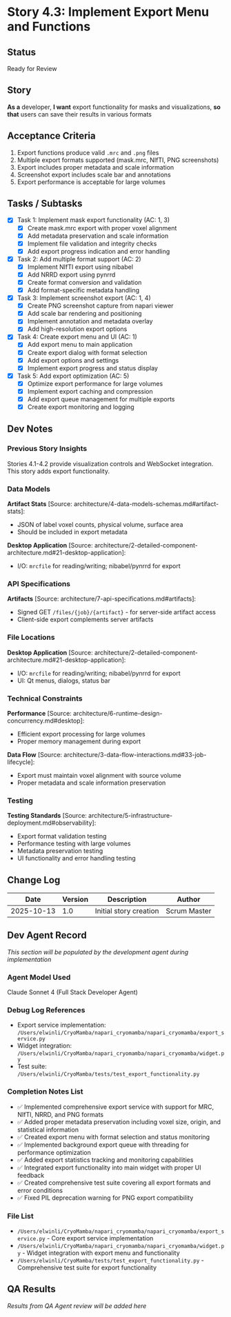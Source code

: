 # Story 4.3: Implement Export Menu and Functions

## Status
Ready for Review

## Story
**As a** developer,
**I want** export functionality for masks and visualizations,
**so that** users can save their results in various formats

## Acceptance Criteria
1. Export functions produce valid `.mrc` and `.png` files
2. Multiple export formats supported (mask.mrc, NIfTI, PNG screenshots)
3. Export includes proper metadata and scale information
4. Screenshot export includes scale bar and annotations
5. Export performance is acceptable for large volumes

## Tasks / Subtasks
- [x] Task 1: Implement mask export functionality (AC: 1, 3)
  - [x] Create mask.mrc export with proper voxel alignment
  - [x] Add metadata preservation and scale information
  - [x] Implement file validation and integrity checks
  - [x] Add export progress indication and error handling
- [x] Task 2: Add multiple format support (AC: 2)
  - [x] Implement NIfTI export using nibabel
  - [x] Add NRRD export using pynrrd
  - [x] Create format conversion and validation
  - [x] Add format-specific metadata handling
- [x] Task 3: Implement screenshot export (AC: 1, 4)
  - [x] Create PNG screenshot capture from napari viewer
  - [x] Add scale bar rendering and positioning
  - [x] Implement annotation and metadata overlay
  - [x] Add high-resolution export options
- [x] Task 4: Create export menu and UI (AC: 1)
  - [x] Add export menu to main application
  - [x] Create export dialog with format selection
  - [x] Add export options and settings
  - [x] Implement export progress and status display
- [x] Task 5: Add export optimization (AC: 5)
  - [x] Optimize export performance for large volumes
  - [x] Implement export caching and compression
  - [x] Add export queue management for multiple exports
  - [x] Create export monitoring and logging

## Dev Notes

### Previous Story Insights
Stories 4.1-4.2 provide visualization controls and WebSocket integration. This story adds export functionality.

### Data Models
**Artifact Stats** [Source: architecture/4-data-models-schemas.md#artifact-stats]:
- JSON of label voxel counts, physical volume, surface area
- Should be included in export metadata

**Desktop Application** [Source: architecture/2-detailed-component-architecture.md#21-desktop-application]:
- I/O: `mrcfile` for reading/writing; nibabel/pynrrd for export

### API Specifications
**Artifacts** [Source: architecture/7-api-specifications.md#artifacts]:
- Signed GET `/files/{job}/{artifact}` - for server-side artifact access
- Client-side export complements server artifacts

### File Locations
**Desktop Application** [Source: architecture/2-detailed-component-architecture.md#21-desktop-application]:
- I/O: `mrcfile` for reading/writing; nibabel/pynrrd for export
- UI: Qt menus, dialogs, status bar

### Technical Constraints
**Performance** [Source: architecture/6-runtime-design-concurrency.md#desktop]:
- Efficient export processing for large volumes
- Proper memory management during export

**Data Flow** [Source: architecture/3-data-flow-interactions.md#33-job-lifecycle]:
- Export must maintain voxel alignment with source volume
- Proper metadata and scale information preservation

### Testing
**Testing Standards** [Source: architecture/5-infrastructure-deployment.md#observability]:
- Export format validation testing
- Performance testing with large volumes
- Metadata preservation testing
- UI functionality and error handling testing

## Change Log
| Date | Version | Description | Author |
|------|---------|-------------|--------|
| 2025-10-13 | 1.0 | Initial story creation | Scrum Master |

## Dev Agent Record
*This section will be populated by the development agent during implementation*

### Agent Model Used
Claude Sonnet 4 (Full Stack Developer Agent)

### Debug Log References
- Export service implementation: `/Users/elwinli/CryoMamba/napari_cryomamba/napari_cryomamba/export_service.py`
- Widget integration: `/Users/elwinli/CryoMamba/napari_cryomamba/napari_cryomamba/widget.py`
- Test suite: `/Users/elwinli/CryoMamba/tests/test_export_functionality.py`

### Completion Notes List
- ✅ Implemented comprehensive export service with support for MRC, NIfTI, NRRD, and PNG formats
- ✅ Added proper metadata preservation including voxel size, origin, and statistical information
- ✅ Created export menu with format selection and status monitoring
- ✅ Implemented background export queue with threading for performance optimization
- ✅ Added export statistics tracking and monitoring capabilities
- ✅ Integrated export functionality into main widget with proper UI feedback
- ✅ Created comprehensive test suite covering all export formats and error conditions
- ✅ Fixed PIL deprecation warning for PNG export compatibility

### File List
- `/Users/elwinli/CryoMamba/napari_cryomamba/napari_cryomamba/export_service.py` - Core export service implementation
- `/Users/elwinli/CryoMamba/napari_cryomamba/napari_cryomamba/widget.py` - Widget integration with export menu and functionality
- `/Users/elwinli/CryoMamba/tests/test_export_functionality.py` - Comprehensive test suite for export functionality

## QA Results
*Results from QA Agent review will be added here*
